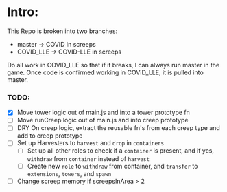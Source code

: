 # Intro:

This Repo is broken into two branches:

- master -> COVID in screeps
- COVID_LLE -> COVID-LLE in screeps

Do all work in COVID_LLE so that if it breaks, I can always run master in the game. Once code is confirmed working in COVID_LLE, it is pulled into master.

### TODO:

- [x] Move tower logic out of main.js and into a tower prototype fn
- [ ] Move runCreep logic out of main.js and into creep prototype
- [ ] DRY On creep logic, extract the reusable fn's from each creep type and add to creep prototype
- [ ] Set up Harvesters to `harvest` and `drop` in `containers`
  - [ ] Set up all other roles to check if a `container` is present, and if yes, `withdraw` from `container` instead of `harvest`
  - [ ] Create new `role` to `withdraw` from container, and `transfer` to `extensions`, `towers`, and `spawn`
- [ ] Change screep memory if screepsInArea > 2
